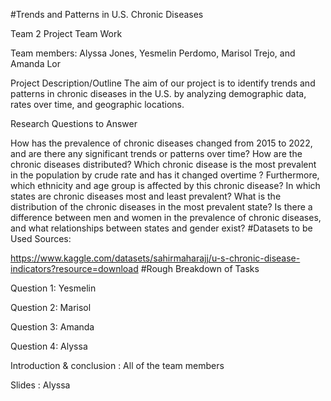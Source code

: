#Trends and Patterns in U.S. Chronic Diseases

Team 2 Project Team Work

Team members: Alyssa Jones, Yesmelin Perdomo, Marisol Trejo, and Amanda Lor

Project Description/Outline The aim of our project is to identify trends and patterns in chronic diseases in the U.S. by analyzing demographic data, rates over time, and geographic locations.

Research Questions to Answer

How has the prevalence of chronic diseases changed from 2015 to 2022, and are there any significant trends or patterns over time? How are the chronic diseases distributed?
Which chronic disease is the most prevalent in the population by crude rate and has it changed overtime ? Furthermore, which ethnicity and age group is affected by this chronic disease?
In which states are chronic diseases most and least prevalent? What is the distribution of the chronic diseases in the most prevalent state?
Is there a difference between men and women in the prevalence of chronic diseases, and what relationships between states and gender exist?
#Datasets to be Used Sources:

https://www.kaggle.com/datasets/sahirmaharajj/u-s-chronic-disease-indicators?resource=download
#Rough Breakdown of Tasks

Question 1: Yesmelin

Question 2: Marisol

Question 3: Amanda

Question 4: Alyssa

Introduction & conclusion : All of the team members

Slides : Alyssa
